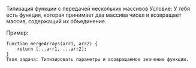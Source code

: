 Типизация функции с передачей нескольких массивов
Условие: У тебя есть функция, которая принимает два массива чисел и возвращает массив, содержащий их объединение.


Пример:

```
function mergeArrays(arr1, arr2) {
    return [...arr1, ...arr2];
}
Твоя задача: Типизировать параметры и возвращаемое значение функции.
```


